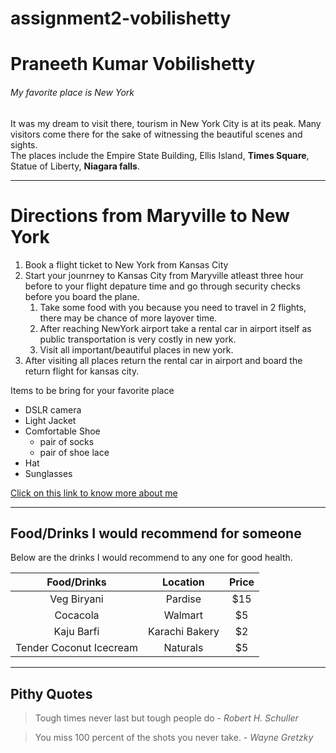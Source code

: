 # assignment2-vobilishetty
# Praneeth Kumar Vobilishetty
###### My favorite place is New York

It was my dream to visit there, tourism in New York City is at its peak. Many visitors come there for the sake of witnessing the beautiful scenes and sights.<br> The places  include the Empire State Building, Ellis Island, **Times Square**, Statue of Liberty, **Niagara falls**.

---
# Directions from Maryville to New York
1. Book a flight ticket to New York from Kansas City
2. Start your jounrney to Kansas City from Maryville atleast three  hour before to your flight depature time and go through security checks before you board the plane.
    1. Take some food with you because you need to travel in 2 flights, there may be chance of more layover time.
    2. After reaching NewYork airport take a rental car in airport itself as public transportation is very costly in new york.
    3. Visit all important/beautiful places in new york.
3. After visiting all places return the rental car in airport and board the return flight for kansas city.


Items to be bring for your favorite place
* DSLR camera
* Light Jacket
* Comfortable Shoe
    * pair of socks
    * pair of shoe lace
* Hat
* Sunglasses

[Click on this link to know more about me](AboutMe.md)

----
## Food/Drinks I would recommend for someone

Below are the drinks I would recommend to any one for good health.

| Food/Drinks | Location | Price |
| :---: | :---: | :---: |
| Veg Biryani | Pardise | $15 |
| Cocacola | Walmart | $5 |
| Kaju Barfi| Karachi Bakery | $2 |
| Tender Coconut Icecream| Naturals | $5 |

---
## Pithy Quotes
> Tough times never last but tough people do - *Robert H. Schuller*

> You miss 100 percent of the shots you never take. - *Wayne Gretzky*